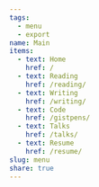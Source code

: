 ```yaml
---
tags:
  - menu
  - export
name: Main
items:
  - text: Home
    href: /
  - text: Reading
    href: /reading/
  - text: Writing
    href: /writing/
  - text: Code
    href: /gistpens/
  - text: Talks
    href: /talks/
  - text: Resume
    href: /resume/
slug: menu
share: true
---
```

